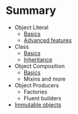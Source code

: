 # Summary

* Object Literal
  * [Basics](doc/object-literal-basics.md)
  * [Advanced features](doc/object-literal-advanced.md)
* Class
  * [Basics](doc/class-basics.md)
  * [Inheritance](doc/class-inheritance.md)
* Object Composition
  * [Basics](doc/object-composition.md)
  * Mixins and more
* Object Producers
  * Factories
  * Fluent builders
* [Immutable objects](doc/immutability.md)
